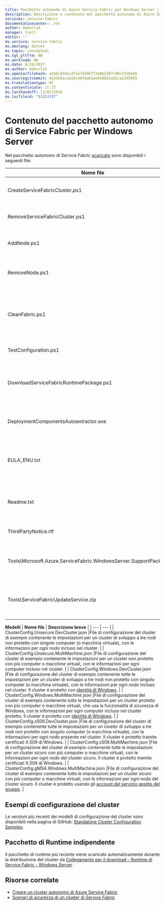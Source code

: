 ```yaml
---
title: Pacchetto autonomo di Azure Service Fabric per Windows Server | Documentazione Microsoft
description: Descrizione e contenuto del pacchetto autonomo di Azure Service Fabric per Windows Server.
services: service-fabric
documentationcenter: .net
author: maburlik
manager: timlt
editor: ''
ms.service: service-fabric
ms.devlang: dotnet
ms.topic: conceptual
ms.tgt_pltfrm: NA
ms.workload: NA
ms.date: 8/10/2017
ms.author: maburlik
ms.openlocfilehash: afb6c8345cd71e7d39b7f3a0b2307c99cf31b449
ms.sourcegitcommit: da3459aca32dcdbf6a63ae9186d2ad2ca2295893
ms.translationtype: HT
ms.contentlocale: it-IT
ms.lasthandoff: 11/07/2018
ms.locfileid: "51253337"
---
```

# <a name="contents-of-service-fabric-standalone-package-for-windows-server"></a>Contenuto del pacchetto autonomo di Service Fabric per Windows Server
Nel pacchetto autonomo di Service Fabric [scaricato](https://go.microsoft.com/fwlink/?LinkId=730690) sono disponibili i seguenti file:

| **Nome file** | **Descrizione breve** |
| --- | --- |
| CreateServiceFabricCluster.ps1 |Script di PowerShell che crea il cluster usando le impostazioni di ClusterConfig.json. |
| RemoveServiceFabricCluster.ps1 |Script di PowerShell che rimuove un cluster usando le impostazioni di ClusterConfig.json. |
| AddNode.ps1 |Uno script di PowerShell per l'aggiunta di un nodo a un cluster distribuito esistente nel computer corrente. |
| RemoveNode.ps1 |Uno script di PowerShell per la rimozione di un nodo da un cluster distribuito esistente dal computer corrente. |
| CleanFabric.ps1 |Script di PowerShell per rimuovere un'installazione autonoma di Service Fabric dal computer in uso. Le installazioni MSI precedenti devono essere rimosse usando i programmi di disinstallazione associati. |
| TestConfiguration.ps1 |Script di PowerShell per l'analisi dell'infrastruttura specificata in cluster.json. |
| DownloadServiceFabricRuntimePackage.ps1 |Uno script di PowerShell usato per il download del pacchetto di runtime più recente fuori banda negli scenari in cui il computer di distribuzione non è connesso a Internet. |
| DeploymentComponentsAutoextractor.exe |Archivio autoestraente contenente i componenti di distribuzione usati dagli script del pacchetto autonomo. |
| EULA_ENU.txt |Condizioni di licenza per l'uso del pacchetto autonomo Microsoft Azure Service Fabric per Windows Server. È possibile [scaricare una copia del contratto di licenza](https://go.microsoft.com/fwlink/?LinkID=733084) ora. |
| Readme.txt |Collegamento alle note sulla versione e alle istruzioni di installazione base. Si tratta di un sottoinsieme delle istruzioni disponibili in questo documento. |
| ThirdPartyNotice.rtf |Informativa sul software di terze parti presente nel pacchetto. |
| Tools\Microsoft.Azure.ServiceFabric.WindowsServer.SupportPackage.zip |File StandaloneLogCollector.exe, eseguito on demand per raccogliere e caricare i log di analisi per Microsoft a scopo di supporto. |
| Tools\ServiceFabricUpdateService.zip |Strumento usato per abilitare l'aggiornamento del codice automatico per i cluster che non hanno accesso a Internet. Altri dettagli sono disponibili [qui](service-fabric-cluster-upgrade-windows-server.md)|

**Modelli** 
| **Nome file** | **Descrizione breve** |
| --- | --- |
| ClusterConfig.Unsecure.DevCluster.json |File di configurazione del cluster di esempio contenente le impostazioni per un cluster di sviluppo a tre nodi non protetto con singolo computer (o macchina virtuale), con le informazioni per ogni nodo incluso nel cluster. |
| ClusterConfig.Unsecure.MultiMachine.json |File di configurazione del cluster di esempio contenente le impostazioni per un cluster non protetto con più computer o macchine virtuali, con le informazioni per ogni computer incluso nel cluster. |
| ClusterConfig.Windows.DevCluster.json |File di configurazione del cluster di esempio contenente tutte le impostazioni per un cluster di sviluppo a tre nodi non protetto con singolo computer (o macchina virtuale), con le informazioni per ogni nodo incluso nel cluster. Il cluster è protetto con [identità di Windows](https://msdn.microsoft.com/library/ff649396.aspx). |
| ClusterConfig.Windows.MultiMachine.json |File di configurazione del cluster di esempio contenente tutte le impostazioni per un cluster protetto con più computer o macchine virtuali, che usa la funzionalità di sicurezza di Windows, con le informazioni per ogni computer incluso nel cluster protetto. Il cluster è protetto con [identità di Windows](https://msdn.microsoft.com/library/ff649396.aspx). |
| ClusterConfig.x509.DevCluster.json |File di configurazione del cluster di esempio contenente tutte le impostazioni per un cluster di sviluppo a tre nodi non protetto con singolo computer (o macchina virtuale), con le informazioni per ogni nodo presente nel cluster. Il cluster è protetto tramite certificati X.509 di Windows. |
| ClusterConfig.x509.MultiMachine.json |File di configurazione del cluster di esempio contenente tutte le impostazioni per un cluster sicuro con più computer o macchine virtuali, con le informazioni per ogni nodo del cluster sicuro. Il cluster è protetto tramite certificati X.509 di Windows. |
| ClusterConfig.gMSA.Windows.MultiMachine.json |File di configurazione del cluster di esempio contenente tutte le impostazioni per un cluster sicuro con più computer o macchine virtuali, con le informazioni per ogni nodo del cluster sicuro. Il cluster è protetto usando gli [account del servizio gestito del gruppo](https://technet.microsoft.com/library/jj128431(v=ws.11).aspx). |

## <a name="cluster-configuration-samples"></a>Esempi di configurazione del cluster
Le versioni più recenti dei modelli di configurazione del cluster sono disponibili nella pagina di GitHub: [Standalone Cluster Configuration Samples](https://github.com/Azure-Samples/service-fabric-dotnet-standalone-cluster-configuration/tree/master/Samples).

## <a name="independent-runtime-package"></a>Pacchetto di Runtime indipendente
Il pacchetto di runtime più recente viene scaricato automaticamente durante la distribuzione del cluster da [Collegamento per il download - Runtime di Service Fabric - Windows Server](https://go.microsoft.com/fwlink/?linkid=839354).

## <a name="related"></a>Risorse correlate
* [Creare un cluster autonomo di Azure Service Fabric](service-fabric-cluster-creation-for-windows-server.md)
* [Scenari di sicurezza di un cluster di Service Fabric](service-fabric-windows-cluster-windows-security.md)
